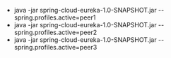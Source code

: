 - java -jar spring-cloud-eureka-1.0-SNAPSHOT.jar --spring.profiles.active=peer1
- java -jar spring-cloud-eureka-1.0-SNAPSHOT.jar --spring.profiles.active=peer2
- java -jar spring-cloud-eureka-1.0-SNAPSHOT.jar --spring.profiles.active=peer3